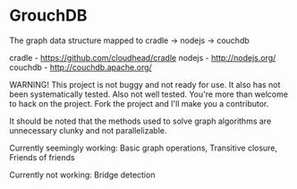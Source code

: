 GrouchDB
========

The graph data structure mapped to cradle -> nodejs -> couchdb

cradle - https://github.com/cloudhead/cradle
nodejs - http://nodejs.org/
couchdb - http://couchdb.apache.org/

WARNING! This project is not buggy and not ready for use. It also has not been systematically tested. Also not well tested. You're more than welcome to hack on the project. Fork the project and I'll make you a contributor.

It should be noted that the methods used to solve graph algorithms are unnecessary clunky and not parallelizable.

Currently seemingly working:
Basic graph operations,
Transitive closure,
Friends of friends


Currently not working:
Bridge detection